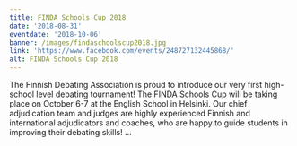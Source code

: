 ```yaml
---
title: FINDA Schools Cup 2018
date: '2018-08-31'
eventdate: '2018-10-06'
banner: /images/findaschoolscup2018.jpg
link: 'https://www.facebook.com/events/248727132445868/'
alt: FINDA Schools Cup 2018
---
```

The Finnish Debating Association is proud to introduce our very first high-school level debating tournament! The FINDA Schools Cup will be taking place on October 6-7 at the English School in Helsinki. Our chief adjudication team and judges are highly experienced Finnish and international adjudicators and coaches, who are happy to guide students in improving their debating skills! ...
